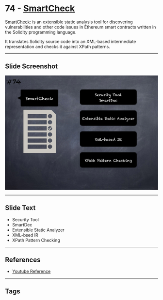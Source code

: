 
# 74 - [SmartCheck](./SmartCheck.md)

[SmartCheck](https://github.com/smartdec/smartcheck): is an extensible static analysis tool for discovering vulnerabilities and other code issues in Ethereum smart contracts written in the Solidity programming language. 

It translates Solidity source code into an XML-based intermediate representation and checks it against XPath patterns.
___
## Slide Screenshot
![074.png](../../images/6.Audit%20Techniques%20and%20Tools%20101/074.png)
___
## Slide Text
- Security Tool
- SmartDec
- Extensible Static Analyzer
- XML-bsed IR
- XPath Pattern Checking
___
## References
- [Youtube Reference](https://youtu.be/jZ81ebDJVe0?t=885)
___
## Tags
